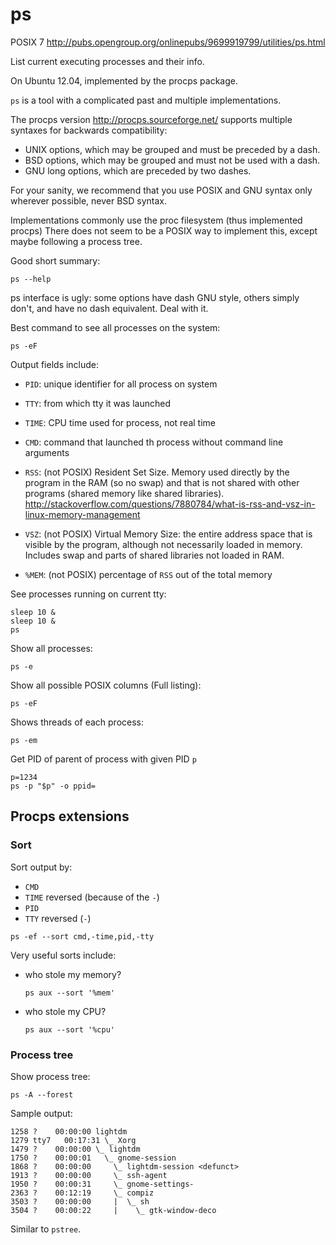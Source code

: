 # ps

POSIX 7 <http://pubs.opengroup.org/onlinepubs/9699919799/utilities/ps.html>

List current executing processes and their info.

On Ubuntu 12.04, implemented by the procps package.

`ps` is a tool with a complicated past and multiple implementations.

The procps version <http://procps.sourceforge.net/> supports
multiple syntaxes for backwards compatibility:

- UNIX options, which may be grouped and must be preceded by a dash.
- BSD options, which may be grouped and must not be used with a dash.
- GNU long options, which are preceded by two dashes.

For your sanity, we recommend that you use POSIX and GNU syntax
only wherever possible, never BSD syntax.

Implementations commonly use the proc filesystem (thus implemented procps)
There does not seem to be a POSIX way to implement this,
except maybe following a process tree.

Good short summary:

    ps --help

ps interface is ugly: some options have dash GNU style,
others simply don't, and have no dash equivalent.
Deal with it.

Best command to see all processes on the system:

    ps -eF

Output fields include:

-   `PID`: unique identifier for all process on system

-   `TTY`: from which tty it was launched

-   `TIME`: CPU time used for process, not real time

-   `CMD`: command that launched th process without command line arguments

-   `RSS`: (not POSIX) Resident Set Size. Memory used directly by the program in the RAM (so no swap)
    and that is not shared with other programs (shared memory like shared libraries).
    <http://stackoverflow.com/questions/7880784/what-is-rss-and-vsz-in-linux-memory-management>

-   `VSZ`: (not POSIX) Virtual Memory Size: the entire address space that is visible by the program,
    although not necessarily loaded in memory. Includes swap and parts of shared libraries
    not loaded in RAM.

-   `%MEM`: (not POSIX) percentage of `RSS` out of the total memory

See processes running on current tty:

    sleep 10 &
    sleep 10 &
    ps

Show all processes:

    ps -e

Show all possible POSIX columns (Full listing):

    ps -eF

Shows threads of each process:

    ps -em

Get PID of parent of process with given PID `p`

    p=1234
    ps -p "$p" -o ppid=

## Procps extensions

### Sort

Sort output by:

- `CMD`
- `TIME` reversed (because of the `-`)
- `PID`
- `TTY` reversed (`-`)

<!-- -->

    ps -ef --sort cmd,-time,pid,-tty

Very useful sorts include:

-   who stole my memory?

        ps aux --sort '%mem'

-   who stole my CPU?

        ps aux --sort '%cpu'

### Process tree

Show process tree:

    ps -A --forest

Sample output:

    1258 ?    00:00:00 lightdm
    1279 tty7   00:17:31 \_ Xorg
    1479 ?    00:00:00 \_ lightdm
    1750 ?    00:00:01   \_ gnome-session
    1868 ?    00:00:00     \_ lightdm-session <defunct>
    1913 ?    00:00:00     \_ ssh-agent
    1950 ?    00:00:31     \_ gnome-settings-
    2363 ?    00:12:19     \_ compiz
    3503 ?    00:00:00     |  \_ sh
    3504 ?    00:00:22     |    \_ gtk-window-deco

Similar to `pstree`.
